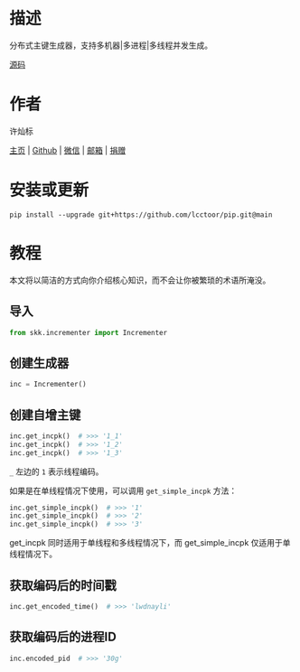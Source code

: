 # 描述

分布式主键生成器，支持多机器\|多进程\|多线程并发生成。

[源码](https://github.com/lcctoor/pip/tree/main/skk/incrementer)

# 作者

许灿标

[主页](https://lcctoor.com/index.html) \| [Github](https://github.com/lcctoor) \| [微信](https://lcctoor.com/cdn/WeChatQRC.jpg) \| [邮箱](mailto:lcctoor@outlook.com) \| [捐赠](https://lcctoor.com/cdn/DonationQRC-0rmb.jpg)

# 安装或更新

```
pip install --upgrade git+https://github.com/lcctoor/pip.git@main
```

# 教程

本文将以简洁的方式向你介绍核心知识，而不会让你被繁琐的术语所淹没。

## 导入

```python
from skk.incrementer import Incrementer
```

## 创建生成器

```python
inc = Incrementer()
```

## 创建自增主键

```python
inc.get_incpk()  # >>> '1_1'
inc.get_incpk()  # >>> '1_2'
inc.get_incpk()  # >>> '1_3'
```

`_` 左边的 `1` 表示线程编码。

如果是在单线程情况下使用，可以调用 `get_simple_incpk` 方法：

```python
inc.get_simple_incpk()  # >>> '1'
inc.get_simple_incpk()  # >>> '2'
inc.get_simple_incpk()  # >>> '3'
```

get_incpk 同时适用于单线程和多线程情况下，而 get_simple_incpk 仅适用于单线程情况下。

## 获取编码后的时间戳

```python
inc.get_encoded_time()  # >>> 'lwdnayli'
```

## 获取编码后的进程ID

```python
inc.encoded_pid  # >>> '30g'
```
